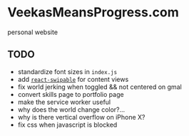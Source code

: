 # VeekasMeansProgress.com

personal website

## TODO

- standardize font sizes in `index.js`
- add [`react-swipable`](https://www.npmjs.com/package/react-swipeable) for content views
- fix world jerking when toggled && not centered on gmal
- convert skills page to portfolio page
- make the service worker useful
- why does the world change color?...
- why is there vertical overflow on iPhone X?
- fix css when javascript is blocked
